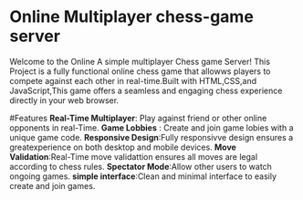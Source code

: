 #  Online Multiplayer  chess-game server

Welcome to the Online A  simple multiplayer Chess game Server! This Project  is a fully functional
online chess game that allowws players to compete against each other in real-time.Built with HTML,CSS,and 
JavaScript,This game offers a seamless and engaging chess experience directly in your web browser.

#Features
**Real-Time Multiplayer**: Play against friend or other online opponents in real-Time.
**Game Lobbies** : Create and join game lobies with a unique game code.
**Responsive Design**:Fully responsivve design ensures a greatexperience on both desktop and mobile devices.
**Move Validation**:Real-Time move validattion ensures all moves are legal according to chess rules.
**Spectator Mode**:Allow other users to watch ongoing games.
**simple interface**:Clean and minimal interface to easily create and join games.


